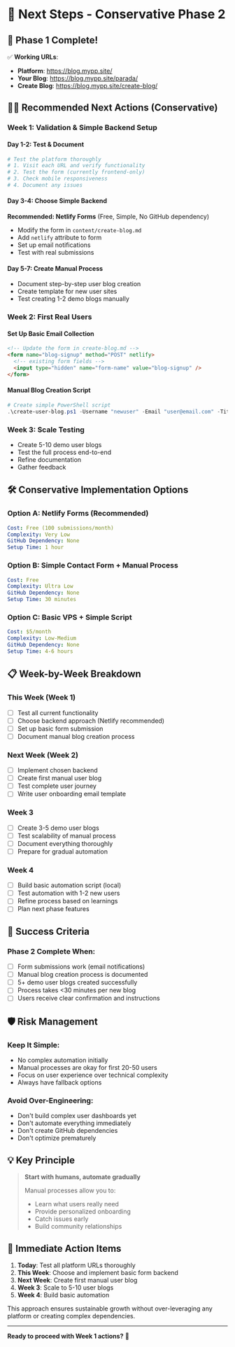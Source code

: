 # 🎯 Next Steps - Conservative Phase 2

## 🎉 Phase 1 Complete!

✅ **Working URLs**:
- **Platform**: https://blog.mypp.site/ 
- **Your Blog**: https://blog.mypp.site/parada/
- **Create Blog**: https://blog.mypp.site/create-blog/

## 🚶‍♂️ Recommended Next Actions (Conservative)

### Week 1: Validation & Simple Backend Setup

#### Day 1-2: Test & Document
```bash
# Test the platform thoroughly
# 1. Visit each URL and verify functionality
# 2. Test the form (currently frontend-only)
# 3. Check mobile responsiveness
# 4. Document any issues
```

#### Day 3-4: Choose Simple Backend
**Recommended: Netlify Forms** (Free, Simple, No GitHub dependency)
- Modify the form in `content/create-blog.md`
- Add `netlify` attribute to form
- Set up email notifications
- Test with real submissions

#### Day 5-7: Create Manual Process
- Document step-by-step user blog creation
- Create template for new user sites
- Test creating 1-2 demo blogs manually

### Week 2: First Real Users

#### Set Up Basic Email Collection
```html
<!-- Update the form in create-blog.md -->
<form name="blog-signup" method="POST" netlify>
  <!-- existing form fields -->
  <input type="hidden" name="form-name" value="blog-signup" />
</form>
```

#### Manual Blog Creation Script
```powershell
# Create simple PowerShell script
.\create-user-blog.ps1 -Username "newuser" -Email "user@email.com" -Title "New User's Blog"
```

### Week 3: Scale Testing
- Create 5-10 demo user blogs
- Test the full process end-to-end
- Refine documentation
- Gather feedback

## 🛠️ Conservative Implementation Options

### Option A: Netlify Forms (Recommended)
```yaml
Cost: Free (100 submissions/month)
Complexity: Very Low
GitHub Dependency: None
Setup Time: 1 hour
```

### Option B: Simple Contact Form + Manual Process
```yaml
Cost: Free
Complexity: Ultra Low  
GitHub Dependency: None
Setup Time: 30 minutes
```

### Option C: Basic VPS + Simple Script
```yaml
Cost: $5/month
Complexity: Low-Medium
GitHub Dependency: None
Setup Time: 4-6 hours
```

## 📋 Week-by-Week Breakdown

### This Week (Week 1)
- [ ] Test all current functionality
- [ ] Choose backend approach (Netlify recommended)
- [ ] Set up basic form submission
- [ ] Document manual blog creation process

### Next Week (Week 2)  
- [ ] Implement chosen backend
- [ ] Create first manual user blog
- [ ] Test complete user journey
- [ ] Write user onboarding email template

### Week 3
- [ ] Create 3-5 demo user blogs
- [ ] Test scalability of manual process
- [ ] Document everything thoroughly
- [ ] Prepare for gradual automation

### Week 4
- [ ] Build basic automation script (local)
- [ ] Test automation with 1-2 new users
- [ ] Refine process based on learnings
- [ ] Plan next phase features

## 🎯 Success Criteria

### Phase 2 Complete When:
- [ ] Form submissions work (email notifications)
- [ ] Manual blog creation process is documented
- [ ] 5+ demo user blogs created successfully
- [ ] Process takes <30 minutes per new blog
- [ ] Users receive clear confirmation and instructions

## 🛡️ Risk Management

### Keep It Simple:
- No complex automation initially
- Manual processes are okay for first 20-50 users
- Focus on user experience over technical complexity
- Always have fallback options

### Avoid Over-Engineering:
- Don't build complex user dashboards yet
- Don't automate everything immediately
- Don't create GitHub dependencies
- Don't optimize prematurely

## 💡 Key Principle

> **Start with humans, automate gradually**
> 
> Manual processes allow you to:
> - Learn what users really need
> - Provide personalized onboarding
> - Catch issues early
> - Build community relationships

## 🚀 Immediate Action Items

1. **Today**: Test all platform URLs thoroughly
2. **This Week**: Choose and implement basic form backend
3. **Next Week**: Create first manual user blog
4. **Week 3**: Scale to 5-10 user blogs
5. **Week 4**: Build basic automation

This approach ensures sustainable growth without over-leveraging any platform or creating complex dependencies.

---

**Ready to proceed with Week 1 actions?** 🌱
